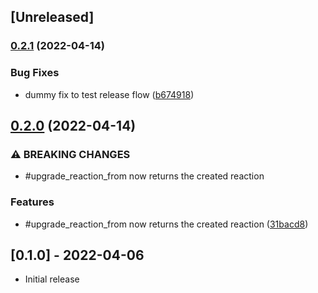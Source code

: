 ## [Unreleased]

### [0.2.1](https://github.com/public-reactions/acts_as_reactable/compare/v0.2.0...v0.2.1) (2022-04-14)


### Bug Fixes

* dummy fix to test release flow ([b674918](https://github.com/public-reactions/acts_as_reactable/commit/b674918e57e1c88d5015fc6dabe918248cf8f7a0))

## [0.2.0](https://github.com/public-reactions/acts_as_reactable/compare/v0.1.0...v0.2.0) (2022-04-14)


### ⚠ BREAKING CHANGES

* #upgrade_reaction_from now returns the created reaction

### Features

* #upgrade_reaction_from now returns the created reaction ([31bacd8](https://github.com/public-reactions/acts_as_reactable/commit/31bacd8598bc250e3bc9b2c5352d155058091f42))

## [0.1.0] - 2022-04-06

- Initial release
